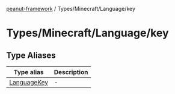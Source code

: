 [peanut-framework](../../../../modules.md) / Types/Minecraft/Language/key

# Types/Minecraft/Language/key

## Type Aliases

| Type alias | Description |
| ------ | ------ |
| [LanguageKey](type-aliases/LanguageKey.md) | - |
